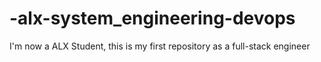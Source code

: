 # -alx-system_engineering-devops
I'm now a ALX Student, this is my first repository as a full-stack engineer
